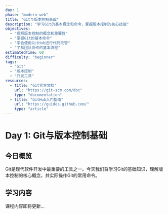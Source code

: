 ```yaml
---
day: 1
phase: "modern-web"
title: "Git与版本控制基础"
description: "学习Git的基本概念和命令，掌握版本控制的核心技能"
objectives:
  - "理解版本控制的概念和重要性"
  - "掌握Git的基本命令"
  - "学会使用GitHub进行代码托管"
  - "了解团队协作的基本流程"
estimatedTime: 60
difficulty: "beginner"
tags:
  - "Git"
  - "版本控制"
  - "开发工具"
resources:
  - title: "Git官方文档"
    url: "https://git-scm.com/doc"
    type: "documentation"
  - title: "GitHub入门指南"
    url: "https://guides.github.com/"
    type: "article"
---
```


# Day 1: Git与版本控制基础

## 今日概览

Git是现代软件开发中最重要的工具之一。今天我们将学习Git的基础知识，理解版本控制的核心概念，并实际操作Git的常用命令。

## 学习内容

课程内容即将更新...